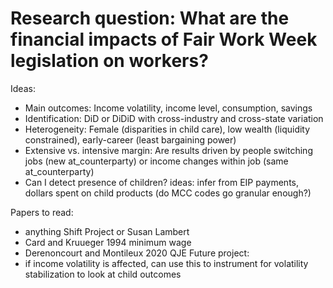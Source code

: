 # Research question: What are the financial impacts of Fair Work Week legislation on workers?

Ideas:
- Main outcomes: Income volatility, income level, consumption, savings
- Identification: DiD or DiDiD with cross-industry and cross-state variation
- Heterogeneity: Female (disparities in child care), low wealth (liquidity constrained), early-career (least bargaining power)
- Extensive vs. intensive margin: Are results driven by people switching jobs (new at_counterparty) or income changes within job (same at_counterparty)
- Can I detect presence of children? ideas: infer from EIP payments, dollars spent on child products (do MCC codes go granular enough?)

Papers to read:
- anything Shift Project or Susan Lambert
- Card and Kruueger 1994 minimum wage
- Derenoncourt and Montileux 2020 QJE
Future project:
- if income volatility is affected, can use this to instrument for volatility stabilization to look at child outcomes
